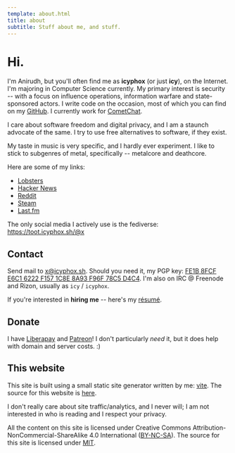 ```yaml
---
template: about.html
title: about
subtitle: Stuff about me, and stuff.
---
```


# Hi.

I'm Anirudh, but you'll often find me as **icyphox** (or just **icy**),
on the Internet. I'm majoring in Computer Science currently. My primary
interest is security -- with a focus on influence operations,
information warfare and state-sponsored actors. I write code on the
occasion, most of which you can find on my
[GitHub](https://github.com/icyphox). I currently work for
[CometChat](https://www.cometchat.com).

I care about software freedom and digital privacy, and I am a staunch
advocate of the same. I try to use free alternatives to software, if
they exist.

My taste in music is very specific, and I hardly ever experiment. I like
to stick to subgenres of metal, specifically -- metalcore and deathcore.

Here are some of my links:

- [Lobsters](https://lobste.rs/u/icy)
- [Hacker News](https://news.ycombinator.com/user?id=Icyphox)
- [Reddit](https://reddit.com/u/icyphox)
- [Steam](https://steamcommunity.com/id/icyphox)
- [Last.fm](https://last.fm/user/icyphox)

The only social media I actively use is the fediverse:
https://toot.icyphox.sh/@x


## Contact

Send mail to [x@icyphox.sh](mailto:x@icyphox.sh). Should you need it, my
PGP key: [FE1B 8FCF E6C1 6222 F157 1C8E 8A93 F96F 78C5
D4C4](/static/gpg.txt). I'm also on IRC @ Freenode and Rizon, usually as
`icy` / `icyphox`.

If you're interested in **hiring me** -- here's my
[résumé](https://x.icyphox.sh/resume.pdf).

## Donate

I have [Liberapay](https://liberapay.com/icyphox) and
[Patreon](https://patreon.com/icyphox)! I don't particularly _need_ it,
but it does help with domain and server costs. :)

## This website

This site is built using a small static site generator written by me:
[vite](https://github.com/icyphox/go-vite). The source for this website
is [here](https://github.com/icyphox/site).

I don't really care about site traffic/analytics, and I never will; 
I am not interested in who is reading and I respect your privacy.

All the content on this site is licensed under Creative Commons
Attribution-NonCommercial-ShareAlike 4.0 International 
([BY-NC-SA](https://creativecommons.org/licenses/by-nc-sa/4.0/)). The
source for this site is licensed under
[MIT](https://opensource.org/licenses/MIT).
